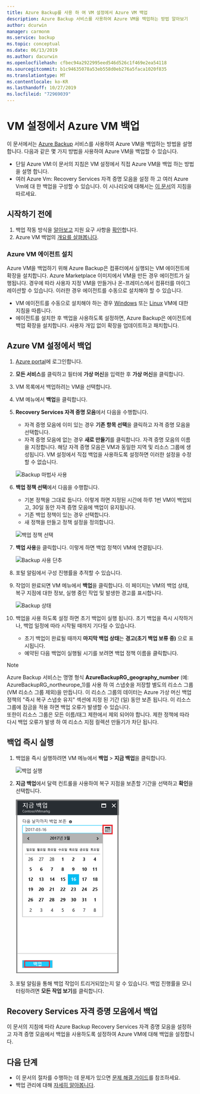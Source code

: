 ```yaml
---
title: Azure Backup를 사용 하 여 VM 설정에서 Azure VM 백업
description: Azure Backup 서비스를 사용하여 Azure VM을 백업하는 방법 알아보기
author: dcurwin
manager: carmonm
ms.service: backup
ms.topic: conceptual
ms.date: 06/13/2019
ms.author: dacurwin
ms.openlocfilehash: cfbec94a2922995eed546d526c1f469e2ea54118
ms.sourcegitcommit: b1c94635078a53eb558d0eb276a5faca1020f835
ms.translationtype: MT
ms.contentlocale: ko-KR
ms.lasthandoff: 10/27/2019
ms.locfileid: "72969039"
---
```

# <a name="back-up-an-azure-vm-from-the-vm-settings"></a>VM 설정에서 Azure VM 백업

이 문서에서는 [Azure Backup](backup-overview.md) 서비스를 사용하여 Azure VM을 백업하는 방법을 설명합니다. 다음과 같은 몇 가지 방법을 사용하여 Azure VM을 백업할 수 있습니다.

- 단일 Azure VM:이 문서의 지침은 VM 설정에서 직접 Azure VM을 백업 하는 방법을 설명 합니다.
- 여러 Azure Vm: Recovery Services 자격 증명 모음을 설정 하 고 여러 Azure Vm에 대 한 백업을 구성할 수 있습니다. 이 시나리오에 대해서는 [이 문서](backup-azure-arm-vms-prepare.md)의 지침을 따르세요.

## <a name="before-you-start"></a>시작하기 전에

1. 백업 작동 방식을 [알아보고](backup-architecture.md#how-does-azure-backup-work) 지원 요구 사항을 [확인](backup-support-matrix.md#azure-vm-backup-support)합니다.
2. Azure VM 백업의 [개요를 살펴봅니다](backup-azure-vms-introduction.md).

### <a name="azure-vm-agent-installation"></a>Azure VM 에이전트 설치

Azure VM을 백업하기 위해 Azure Backup은 컴퓨터에서 실행되는 VM 에이전트에 확장을 설치합니다. Azure Marketplace 이미지에서 VM을 만든 경우 에이전트가 실행됩니다. 경우에 따라 사용자 지정 VM을 만들거나 온-프레미스에서 컴퓨터를 마이그레이션할 수 있습니다. 이러한 경우 에이전트를 수동으로 설치해야 할 수 있습니다.

- VM 에이전트를 수동으로 설치해야 하는 경우 [Windows](https://docs.microsoft.com/azure/virtual-machines/extensions/agent-windows) 또는 [Linux](https://docs.microsoft.com/azure/virtual-machines/extensions/agent-linux) VM에 대한 지침을 따릅니다.
- 에이전트를 설치한 후 백업을 사용하도록 설정하면, Azure Backup은 에이전트에 백업 확장을 설치합니다. 사용자 개입 없이 확장을 업데이트하고 패치합니다.

## <a name="back-up-from-azure-vm-settings"></a>Azure VM 설정에서 백업

1. [Azure portal](https://portal.azure.com/)에 로그인합니다.
2. **모든 서비스**를 클릭하고 필터에 **가상 머신**을 입력한 후 **가상 머신**을 클릭합니다.
3. VM 목록에서 백업하려는 VM을 선택합니다.
4. VM 메뉴에서 **백업**을 클릭합니다.
5. **Recovery Services 자격 증명 모음**에서 다음을 수행합니다.
   - 자격 증명 모음에 이미 있는 경우 **기존 항목 선택**을 클릭하고 자격 증명 모음을 선택합니다.
   - 자격 증명 모음에 없는 경우 **새로 만들기**를 클릭합니다. 자격 증명 모음의 이름을 지정합니다. 해당 자격 증명 모음은 VM과 동일한 지역 및 리소스 그룹에 생성됩니다. VM 설정에서 직접 백업을 사용하도록 설정하면 이러한 설정을 수정할 수 없습니다.

   ![Backup 마법사 사용](./media/backup-azure-vms-first-look-arm/vm-menu-enable-backup-small.png)

6. **백업 정책 선택**에서 다음을 수행합니다.

   - 기본 정책을 그대로 둡니다. 이렇게 하면 지정된 시간에 하루 1번 VM이 백업되고, 30일 동안 자격 증명 모음에 백업이 유지됩니다.
   - 기존 백업 정책이 있는 경우 선택합니다.
   - 새 정책을 만들고 정책 설정을 정의합니다.  

   ![백업 정책 선택](./media/backup-azure-vms-first-look-arm/set-backup-policy.png)

7. **백업 사용**을 클릭합니다. 이렇게 하면 백업 정책이 VM에 연결됩니다.

    ![Backup 사용 단추](./media/backup-azure-vms-first-look-arm/vm-management-menu-enable-backup-button.png)

8. 포털 알림에서 구성 진행률을 추적할 수 있습니다.
9. 작업이 완료되면 VM 메뉴에서 **백업**을 클릭합니다. 이 페이지는 VM의 백업 상태, 복구 지점에 대한 정보, 실행 중인 작업 및 발생한 경고를 표시합니다.

   ![Backup 상태](./media/backup-azure-vms-first-look-arm/backup-item-view-update.png)

10. 백업을 사용 하도록 설정 하면 초기 백업이 실행 됩니다. 초기 백업을 즉시 시작하거나, 백업 일정에 따라 시작될 때까지 기다릴 수 있습니다.
    - 초기 백업이 완료될 때까지 **마지막 백업 상태**는 **경고(초기 백업 보류 중)** 으로 표시됩니다.
    - 예약된 다음 백업이 실행될 시기를 보려면 백업 정책 이름을 클릭합니다.

> [!NOTE]
> Azure Backup 서비스는 명명 형식 **AzureBackupRG_geography_number** (예: AzureBackupRG_northeurope_1)를 사용 하 여 스냅숏을 저장할 별도의 리소스 그룹 (VM 리소스 그룹 제외)을 만듭니다. 이 리소스 그룹의 데이터는 Azure 가상 머신 백업 정책의 "즉시 복구 스냅숏 유지" 섹션에 지정 된 기간 (일) 동안 보존 됩니다. 이 리소스 그룹에 잠금을 적용 하면 백업 오류가 발생할 수 있습니다.<br>
또한이 리소스 그룹은 모든 이름/태그 제한에서 제외 되어야 합니다. 제한 정책에 따라 다시 백업 오류가 발생 하 여 리소스 지점 컬렉션 만들기가 차단 됩니다.

## <a name="run-a-backup-immediately"></a>백업 즉시 실행

1. 백업을 즉시 실행하려면 VM 메뉴에서 **백업** > **지금 백업**을 클릭합니다.

    ![백업 실행](./media/backup-azure-vms-first-look-arm/backup-now-update.png)

2. **지금 백업**에서 달력 컨트롤을 사용하여 복구 지점을 보존할 기간을 선택하고 **확인**을 선택합니다.

    ![백업 보존일](./media/backup-azure-vms-first-look-arm/backup-now-blade-calendar.png)

3. 포털 알림을 통해 백업 작업이 트리거되었는지 알 수 있습니다. 백업 진행률을 모니터링하려면 **모든 작업 보기**를 클릭합니다.

## <a name="back-up-from-the-recovery-services-vault"></a>Recovery Services 자격 증명 모음에서 백업

이 문서의 지침에 따라 Azure Backup Recovery Services 자격 증명 모음을 설정하고 자격 증명 모음에서 백업을 사용하도록 설정하여 Azure VM에 대해 백업을 설정합니다.

## <a name="next-steps"></a>다음 단계

- 이 문서의 절차를 수행하는 데 문제가 있으면 [문제 해결 가이드](backup-azure-vms-troubleshoot.md)를 참조하세요.
- 백업 관리에 대해 [자세히 알아봅니다](backup-azure-manage-vms.md).

